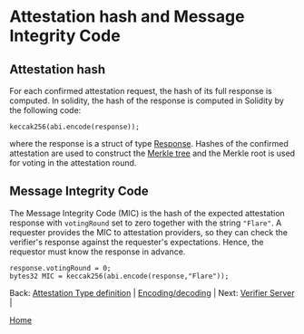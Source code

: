 # Attestation hash and Message Integrity Code

## Attestation hash

For each confirmed attestation request, the hash of its full response is computed.
In solidity, the hash of the response is computed in Solidity by the following code:

```solidity
keccak256(abi.encode(response));
```

where the response is a struct of type [Response](/specs/attestations/attestation-type-definition.md#response-format).
Hashes of the confirmed attestation are used to construct the [Merkle tree](/specs/scProtocol/merkle-tree.md) and the Merkle root is used for voting in the attestation round.

## Message Integrity Code

The Message Integrity Code (MIC) is the hash of the expected attestation response with `votingRound` set to zero together with the string `"Flare"`.
A requester provides the MIC to attestation providers, so they can check the verifier's response against the requester's expectations.
Hence, the requestor must know the response in advance.

```solidity
response.votingRound = 0;
bytes32 MIC = keccak256(abi.encode(response,"Flare"));
```

Back: [Attestation Type definition](/specs/attestations/attestation-type-definition.md) |
[Encoding/decoding](/specs/attestations/encoding-decoding.md) |
Next: [Verifier Server](/specs/attestations/verifier.md) |

[Home](/README.md)

```

```
